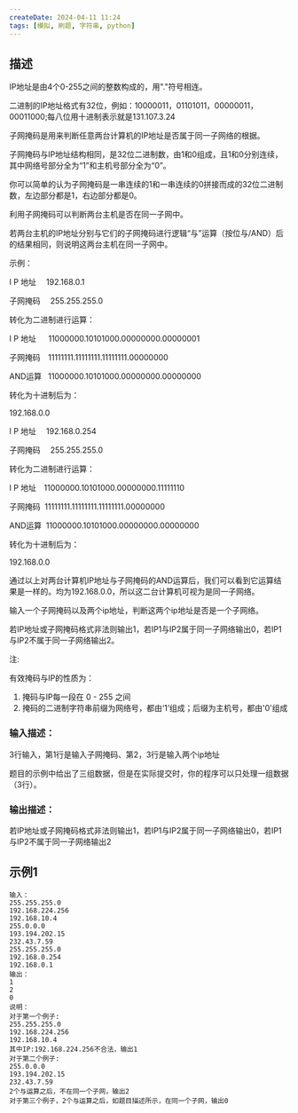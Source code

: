 ```yaml
---
createDate: 2024-04-11 11:24
tags: [模拟, 刷题, 字符串, python]
---
```

## 描述

IP地址是由4个0-255之间的整数构成的，用"."符号相连。

二进制的IP地址格式有32位，例如：10000011，01101011，00000011，00011000;每八位用十进制表示就是131.107.3.24

子网掩码是用来判断任意两台计算机的IP地址是否属于同一子网络的根据。

子网掩码与IP地址结构相同，是32位二进制数，由1和0组成，且1和0分别连续，其中网络号部分全为“1”和主机号部分全为“0”。

你可以简单的认为子网掩码是一串连续的1和一串连续的0拼接而成的32位二进制数，左边部分都是1，右边部分都是0。

利用子网掩码可以判断两台主机是否在同一子网中。

若两台主机的IP地址分别与它们的子网掩码进行逻辑“与”运算（按位与/AND）后的结果相同，则说明这两台主机在同一子网中。

示例：

I P 地址　 192.168.0.1

子网掩码　 255.255.255.0

转化为二进制进行运算：

I P 地址　  11000000.10101000.00000000.00000001

子网掩码　11111111.11111111.11111111.00000000

AND运算   11000000.10101000.00000000.00000000

转化为十进制后为：

192.168.0.0

I P 地址　 192.168.0.254

子网掩码　 255.255.255.0

转化为二进制进行运算：

I P 地址　11000000.10101000.00000000.11111110

子网掩码  11111111.11111111.11111111.00000000

AND运算  11000000.10101000.00000000.00000000

转化为十进制后为：

192.168.0.0

通过以上对两台计算机IP地址与子网掩码的AND运算后，我们可以看到它运算结果是一样的。均为192.168.0.0，所以这二台计算机可视为是同一子网络。

输入一个子网掩码以及两个ip地址，判断这两个ip地址是否是一个子网络。

若IP地址或子网掩码格式非法则输出1，若IP1与IP2属于同一子网络输出0，若IP1与IP2不属于同一子网络输出2。

注:

有效掩码与IP的性质为：

1. 掩码与IP每一段在 0 - 255 之间
2. 掩码的二进制字符串前缀为网络号，都由‘1’组成；后缀为主机号，都由'0'组成

### 输入描述：

3行输入，第1行是输入子网掩码、第2，3行是输入两个ip地址

题目的示例中给出了三组数据，但是在实际提交时，你的程序可以只处理一组数据（3行）。

### 输出描述：

若IP地址或子网掩码格式非法则输出1，若IP1与IP2属于同一子网络输出0，若IP1与IP2不属于同一子网络输出2

## 示例1
```0
输入：
255.255.255.0
192.168.224.256
192.168.10.4
255.0.0.0
193.194.202.15
232.43.7.59
255.255.255.0
192.168.0.254
192.168.0.1
输出：
1
2
0
说明：
对于第一个例子: 
255.255.255.0 
192.168.224.256 
192.168.10.4 
其中IP:192.168.224.256不合法，输出1 
对于第二个例子: 
255.0.0.0 
193.194.202.15 
232.43.7.59 
2个与运算之后，不在同一个子网，输出2 
对于第三个例子，2个与运算之后，如题目描述所示，在同一个子网，输出0
```